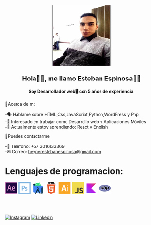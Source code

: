 <p align="center" width="300">

<img align="center" width="190" height="200" src="img/foto.jpg" >
<h2 align="center">Hola🙋‍♂️, me llamo Esteban Espinosa👨‍🦰</h2>
<h4 align="center">Soy Desarrollador web🖥 con 5 años de experiencia.</h4>

👤Acerca de mi:<br><br>
-🗣️ Háblame sobre HTML,Css,JavaScript,Python,WordPress y Php<br>
-🧡 Interesado en trabajar como Desarrollo web y Aplicaciones Móviles<br>
-🧠 Actualmente estoy aprendiendo: React y English<br>

👥Puedes contactarme:<br><br>
-📱 Teléfono: +57 3016133369<br>
-✉ Correo: heynerestebanespinosa@gmail.com<br>

<h1>Lenguajes de programacion:</h1>
<div>
<img src="https://github.com/devicons/devicon/blob/master/icons/aftereffects/aftereffects-original.svg" title="After Effects"
  width="40" height="40">
  <img src="https://github.com/devicons/devicon/blob/master/icons/photoshop/photoshop-line.svg" title="Photoshop"
  width="40" height="40">
<img src="https://github.com/devicons/devicon/blob/master/icons/androidstudio/androidstudio-original.svg" title="Android Studios"
width="40" height="40">
<img src="https://github.com/devicons/devicon/blob/master/icons/html5/html5-original-wordmark.svg" title="Html5"
width="40" height="40">
<img src="https://github.com/devicons/devicon/blob/master/icons/illustrator/illustrator-plain.svg" title="Adobe Illustrator"
width="40" height="40">
<img src="https://github.com/devicons/devicon/blob/master/icons/javascript/javascript-original.svg" title="Javascript"
width="40" height="40">
<img src="https://github.com/devicons/devicon/blob/master/icons/kotlin/kotlin-original.svg" title="Javascript"
width="40" height="40">
<img src="https://github.com/devicons/devicon/blob/master/icons/php/php-original.svg" title="Php"
width="40" height="40">



</div><br><br><br>

[![Instagram](https://img.shields.io/badge/Instagram-%23E4405F.svg?logo=Instagram&logoColor=white)](https://www.instagram.com/heyner_lo/) [![LinkedIn](https://img.shields.io/badge/LinkedIn-%230077B5.svg?logo=linkedin&logoColor=white)](https://www.linkedin.com/in/heynes-esteban-1501911a7/)
</p>
